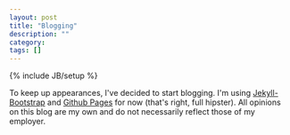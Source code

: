 ```yaml
---
layout: post
title: "Blogging"
description: ""
category: 
tags: []
---
```

{% include JB/setup %}

To keep up appearances, I've decided to start blogging. I'm using [Jekyll-Bootstrap](http://jekyllbootstrap.com/) and [Github Pages](http://pages.github.com/) for now (that's right, full hipster). All opinions on this blog are my own and do not necessarily reflect those of my employer.
